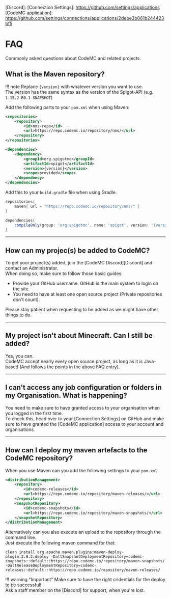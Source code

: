 [Discord]: 
[Connection Settings]: https://github.com/settings/applications
[CodeMC application]: https://github.com/settings/connections/applications/2debe3b061b244423bf5


# FAQ
Commonly asked questions about CodeMC and related projects.

## What is the Maven repository?

!!! note
    Replace `{version}` with whatever version you want to use.  
    The version has the same syntax as the version of the Spigot-API (e.g. `1.15.2-R0.1-SNAPSHOT`)

Add the following parts to your `pom.xml` when using Maven:  
```xml
<repositories>
    <repository>
        <id>nms-repo</id>
        <url>https://repo.codemc.io/repository/nms/</url>
    </repository>
</repositories>

<dependencies>
    <dependency>
        <groupId>org.spigotmc</groupId>
        <artifactId>spigot</artifactId>
        <version>{version}</version>
        <scope>provided</scope>
    </dependency>
</dependencies>
```

Add this to your `build.gradle` file when using Gradle.
```groovy
repositories{
    maven{ url = "https://repo.codemc.io/repository/nms/" }
}

dependencies{
    compileOnly(group: 'org.spigotmc', name: 'spigot', version: '{version}')
}
```

----
## How can my projec(s) be added to CodeMC?
To get your project(s) added, join the [CodeMC Discord][Discord] and contact an Administrator.  
When doing so, make sure to follow those basic guides:

- Provide your GitHub username. GitHub is the main system to login on the site.
- You need to have at least one open source project (Private repositories don't count).

Please stay patient when requesting to be added as we might have other things to do.

----
## My project isn't about Minecraft. Can I still be added?
Yes, you can.  
CodeMC accept nearly every open source project, as long as it is Java-based (And follows the points in the above FAQ entry).

----
## I can't access any job configuration or folders in my Organisation. What is happening?
You need to make sure to have granted access to your organisation when you logged in the first time.  
To check this, head over to your [Connection Settings] on GitHub and make sure to have granted the [CodeMC application] access to your account and organisations.

----
## How can I deploy my maven artefacts to the CodeMC repository?
When you use Maven can you add the following settings to your `pom.xml`  
```xml
<distributionManagement>
    <repository>
        <id>codemc-releases</id>
        <url>https://repo.codemc.io/repository/maven-releases/</url>
    </repository>
    <snapshotRepository>
        <id>codemc-snapshots</id>
        <url>https://repo.codemc.io/repository/maven-snapshots/</url>
    </snapshotRepository>
</distributionManagement>
```

Alternatively can you also execute an upload to the repository through the command line.  
Just execute the following maven command for that:
```
clean install org.apache.maven.plugins:maven-deploy-plugin:2.8.2:deploy -DaltSnapshotDeploymentRepository=codemc-snapshots::default::https://repo.codemc.io/repository/maven-snapshots/ -DaltReleaseDeploymentRepository=codemc-releases::default::https://repo.codemc.io/repository/maven-releases/
```

!!! warning "Important"
    Make sure to have the right cridentials for the deploy to be successful!  
    Ask a staff member on the [Discord] for support, when you're lost.
